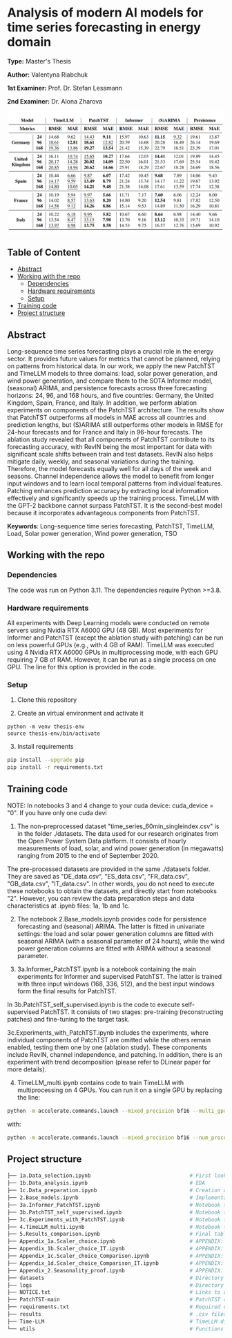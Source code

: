 # Analysis of modern AI models for time series forecasting in energy domain

**Type:** Master's Thesis 

**Author:** Valentyna Riabchuk

**1st Examiner:** Prof. Dr. Stefan Lessmann 

**2nd Examiner:** Dr. Alona Zharova 


![results](results/Results_table.png)

## Table of Content

- [Abstract](#abstract)
- [Working with the repo](#Working-with-the-repo)
    - [Dependencies](#Dependencies)
    - [Hardware requirements](#hardware-requirements)
    - [Setup](#Setup)
- [Training code](#Training-code)
- [Project structure](-Project-structure)

## Abstract

Long-sequence time series forecasting plays a crucial role in the energy sector. It provides future values for metrics that cannot be planned, relying on patterns from historical data. In our work, we apply the new PatchTST and TimeLLM models to three domains: load, solar power generation, and wind power generation, and compare them to the SOTA Informer model, (seasonal) ARIMA, and persistence forecasts across three forecasting horizons: 24, 96, and 168 hours, and five countries: Germany, the United Kingdom, Spain, France, and Italy. In addition, we perform ablation experiments on components of the PatchTST architecture. 
The results show that PatchTST outperforms all models in MAE across all countries and prediction lengths, but (S)ARIMA still outperforms other models in RMSE for 24-hour forecasts and for France and Italy in 96-hour forecasts. The ablation study revealed that all components of PatchTST contribute to its forecasting accuracy, with RevIN being the most important for data with significant scale shifts between train and test datasets. RevIN also helps mitigate daily, weekly, and seasonal variations during the training. Therefore, the model forecasts equally well for all days of the week and seasons. Channel independence allows the model to benefit from longer input windows and to learn local temporal patterns from individual features. Patching enhances prediction accuracy by extracting local information effectively and significantly speeds up the training process. TimeLLM with the GPT-2 backbone cannot surpass PatchTST. It is the second-best model because it incorporates advantageous components from PatchTST.

**Keywords**: Long-sequence time series forecasting, PatchTST, TimeLLM, Load, Solar power generation, Wind power generation, TSO

## Working with the repo

### Dependencies

The code was run on Python 3.11. The dependencies require Python >=3.8.

### Hardware requirements

All experiments with Deep Learning models were conducted on remote servers using Nvidia RTX A6000 GPU (48 GB). Most experiments for Informer and PatchTST (except the ablation study with patching) can be run on less powerful GPUs (e.g., with 4 GB of RAM).
TimeLLM was executed using 4 Nvidia RTX A6000 GPUs in multiprocessing mode, with each GPU requiring 7 GB of RAM. However, it can be run as a single process on one GPU. The line for this option is provided in the code.

### Setup

1. Clone this repository

2. Create an virtual environment and activate it
```
python -m venv thesis-env
source thesis-env/bin/activate
```

3. Install requirements
```bash
pip install --upgrade pip
pip install -r requirements.txt
```

## Training code 

NOTE: In notebooks 3 and 4 change to your cuda device: cuda_device = "0". If you have only one cuda devi

1. The non-preprocessed dataset "time_series_60min_singleindex.csv" is in the folder ./datasets. The data used for our research originates from the Open Power System Data platform. It consists of hourly measurements of load, solar, and wind power generation (in megawatts) ranging from 2015 to the end of September 2020. 

The pre-processed datasets are provided in the same ./datasets folder. They are saved as "DE_data.csv", "ES_data.csv", "FR_data.csv", "GB_data.csv", "IT_data.csv". In other words, you do not need to execute these notebooks to obtain the datasets, and directly start from notebooks "2". However, you can review the data preparation steps and data characteristics at .ipynb files: 1a, 1b and 1c.

2. The notebook 2.Base_models.ipynb provides code for persistence forecasting and (seasonal) ARIMA. The latter is fitted in univariate settings: the load and solar power generation columns are fitted with seasonal ARIMA (with a seasonal parameter of 24 hours), while the wind power generation columns are fitted with ARIMA without a seasonal parameter.

3. 3a.Informer_PatchTST.ipynb is a notebook containing the main experiments for Informer and supervised PatchTST. The latter is trained with three input windows (168, 336, 512), and the best input windows form the final results for PatchTST.

In 3b.PatchTST_self_supervised.ipynb is the code to execute self-supervised PatchTST. It consists of two stages: pre-training (reconstructing patches) and fine-tuning to the target task.

3c.Experiments_with_PatchTST.ipynb includes the experiments, where individual components of PatchTST are omitted while the others remain enabled, testing them one by one (ablation study). These components include RevIN, channel independence, and patching. In addition, there is an experiment with trend decomposition (please refer to DLinear paper for more details).

4. TimeLLM_multi.ipynb contains code to train TimeLLM with multiprocessing on 4 GPUs. You can run it on a single GPU by replacing the line:

```bash
python -m accelerate.commands.launch --mixed_precision bf16 --multi_gpu --num_processes=4 --num_machines 1 --dynamo_backend "no"  --main_process_port "01025" ./Time-LLM/run_main.py \
```

with:

```bash
python -m accelerate.commands.launch --mixed_precision bf16 --num_processes=1 --num_machines 1 --dynamo_backend "no" --main_process_port "01025" ./Time-LLM/run_main.py \
```

## Project structure

```bash
├── 1a.Data_selection.ipynb                                # First look at datasets and first data preparation steps (e.g. missing values imputation)
├── 1b.Data_analysis.ipynb                                 # EDA
├── 1c.Data_preparation.ipynb                              # Creation of country-based datasets
├── 2.Base_models.ipynb                                    # Implementation of persistence forecast and (seasonal) ARIMA
├── 3a.Informer_PatchTST.ipynb                             # Notebook to run Informer and supervised PatchTST for 3 input windows
├── 3b.PatchTST_self_supervised.ipynb                      # Notebook to run self-supervised PatchTST (pre-train & finetune)
├── 3c.Experiments_with_PatchTST.ipynb                     # Notebook to run ablation study: exclude RevIN/Channel-independence/Patching. + Time series trend decomposition (as in DLinear)
├── 4.TimeLLM_multi.ipynb                                  # Notebook to run TimeLLM with multiprocessing
├── 5.Results_comparison.ipynb                             # Final tables, figures and calculations
├── Appendix_1a.Scaler_choice.ipynb                        # APPENDIX: Notebook for scaler choise (StandardScaler, MinMaxScaler) for Germany
├── Appendix_1b.Scaler_choice_IT.ipynb                     # APPENDIX: for Italy
├── Appendix_1c.Scaler_choice_Comparison.ipynb             # APPENDIX: Comparison of unscaled evaluation metrics from models trained with different scalers. Plots with true and predicted values with different scalers for Germany
├── Appendix_1d.Scaler_choice_Comparison_IT.ipynb          # APPENDIX: for Italy
├── Appendix_2.Seasonality_proof.ipynb                     # APPENDIX: Seasonality with MSTL found from 45° line
├── datasets                                               # Directory with all datasets
├── logs                                                   # Directory with training logs for all DL models
├── NOTICE.txt                                             # Links to original PatchTST and TimeLLM implementations
├── PatchTST-main                                          # PatchTST directory (modified for purposes of this master's thesis)
├── requirements.txt                                       # Required dependencies
├── results                                                # .csv files with aggregated results (evaluation metrics for different models)
├── Time-LLM                                               # TimeLLM directory (modified for purposes of this master's thesis)
└── utils                                                  # Functions for EDA, and other helper functions
```
